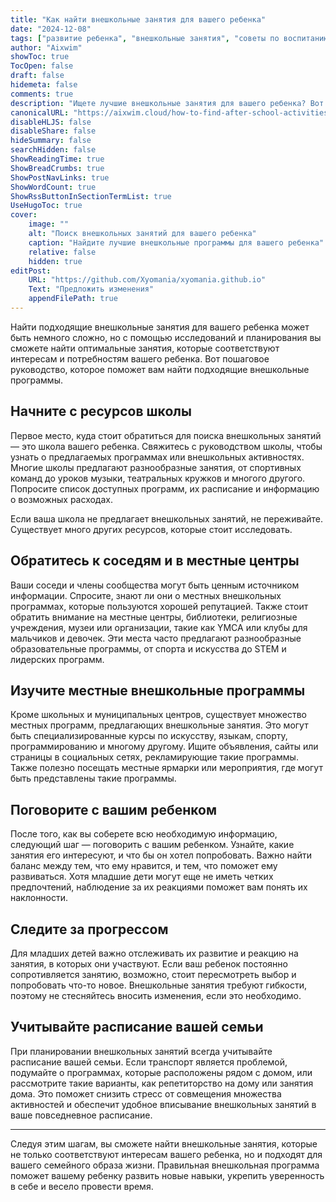 ```yaml
---
title: "Как найти внешкольные занятия для вашего ребенка"
date: "2024-12-08"
tags: ["развитие ребенка", "внешкольные занятия", "советы по воспитанию", "внешкольные программы", "семейные занятия"]
author: "Aixwim"
showToc: true
TocOpen: false
draft: false
hidemeta: false
comments: true
description: "Ищете лучшие внешкольные занятия для вашего ребенка? Вот пошаговое руководство по поиску подходящих программ, которые соответствуют интересам вашего ребенка и вашему расписанию."
canonicalURL: "https://aixwim.cloud/how-to-find-after-school-activities"
disableHLJS: false
disableShare: false
hideSummary: false
searchHidden: false
ShowReadingTime: true
ShowBreadCrumbs: true
ShowPostNavLinks: true
ShowWordCount: true
ShowRssButtonInSectionTermList: true
UseHugoToc: true
cover:
    image: ""
    alt: "Поиск внешкольных занятий для вашего ребенка"
    caption: "Найдите лучшие внешкольные программы для вашего ребенка"
    relative: false
    hidden: true
editPost:
    URL: "https://github.com/Xyomania/xyomania.github.io"
    Text: "Предложить изменения"
    appendFilePath: true
---
```


Найти подходящие внешкольные занятия для вашего ребенка может быть немного сложно, но с помощью исследований и планирования вы сможете найти оптимальные занятия, которые соответствуют интересам и потребностям вашего ребенка. Вот пошаговое руководство, которое поможет вам найти подходящие внешкольные программы.

<!--more-->

## Начните с ресурсов школы

Первое место, куда стоит обратиться для поиска внешкольных занятий — это школа вашего ребенка. Свяжитесь с руководством школы, чтобы узнать о предлагаемых программах или внешкольных активностях. Многие школы предлагают разнообразные занятия, от спортивных команд до уроков музыки, театральных кружков и многого другого. Попросите список доступных программ, их расписание и информацию о возможных расходах.

Если ваша школа не предлагает внешкольных занятий, не переживайте. Существует много других ресурсов, которые стоит исследовать.

## Обратитесь к соседям и в местные центры

Ваши соседи и члены сообщества могут быть ценным источником информации. Спросите, знают ли они о местных внешкольных программах, которые пользуются хорошей репутацией. Также стоит обратить внимание на местные центры, библиотеки, религиозные учреждения, музеи или организации, такие как YMCA или клубы для мальчиков и девочек. Эти места часто предлагают разнообразные образовательные программы, от спорта и искусства до STEM и лидерских программ.

## Изучите местные внешкольные программы

Кроме школьных и муниципальных центров, существует множество местных программ, предлагающих внешкольные занятия. Это могут быть специализированные курсы по искусству, языкам, спорту, программированию и многому другому. Ищите объявления, сайты или страницы в социальных сетях, рекламирующие такие программы. Также полезно посещать местные ярмарки или мероприятия, где могут быть представлены такие программы.

## Поговорите с вашим ребенком

После того, как вы соберете всю необходимую информацию, следующий шаг — поговорить с вашим ребенком. Узнайте, какие занятия его интересуют, и что бы он хотел попробовать. Важно найти баланс между тем, что ему нравится, и тем, что поможет ему развиваться. Хотя младшие дети могут еще не иметь четких предпочтений, наблюдение за их реакциями поможет вам понять их наклонности.

## Следите за прогрессом

Для младших детей важно отслеживать их развитие и реакцию на занятия, в которых они участвуют. Если ваш ребенок постоянно сопротивляется занятию, возможно, стоит пересмотреть выбор и попробовать что-то новое. Внешкольные занятия требуют гибкости, поэтому не стесняйтесь вносить изменения, если это необходимо.

## Учитывайте расписание вашей семьи

При планировании внешкольных занятий всегда учитывайте расписание вашей семьи. Если транспорт является проблемой, подумайте о программах, которые расположены рядом с домом, или рассмотрите такие варианты, как репетиторство на дому или занятия дома. Это поможет снизить стресс от совмещения множества активностей и обеспечит удобное вписывание внешкольных занятий в ваше повседневное расписание.

---

Следуя этим шагам, вы сможете найти внешкольные занятия, которые не только соответствуют интересам вашего ребенка, но и подходят для вашего семейного образа жизни. Правильная внешкольная программа поможет вашему ребенку развить новые навыки, укрепить уверенность в себе и весело провести время.

